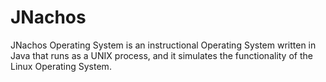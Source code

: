 # JNachos
JNachos Operating System is an instructional Operating System written in Java that runs as a UNIX process, and it simulates the functionality of the Linux Operating System. 
